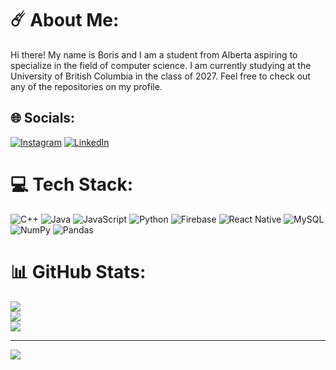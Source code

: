 # ☄️ About Me:
Hi there! My name is Boris and I am a student from Alberta aspiring to specialize in the field of computer science. I am currently studying at the University of British Columbia in the class of 2027. Feel free to check out any of the repositories on my profile.


## 🌐 Socials:
[![Instagram](https://img.shields.io/badge/Instagram-%23E4405F.svg?logo=Instagram&logoColor=white)](https://instagram.com/bruhris) [![LinkedIn](https://img.shields.io/badge/LinkedIn-%230077B5.svg?logo=linkedin&logoColor=white)](https://linkedin.com/in/boriswangcs) 

# 💻 Tech Stack:
![C++](https://img.shields.io/badge/c++-%2300599C.svg?style=for-the-badge&logo=c%2B%2B&logoColor=white) ![Java](https://img.shields.io/badge/java-%23ED8B00.svg?style=for-the-badge&logo=openjdk&logoColor=white) ![JavaScript](https://img.shields.io/badge/javascript-%23323330.svg?style=for-the-badge&logo=javascript&logoColor=%23F7DF1E) ![Python](https://img.shields.io/badge/python-3670A0?style=for-the-badge&logo=python&logoColor=ffdd54) ![Firebase](https://img.shields.io/badge/firebase-%23039BE5.svg?style=for-the-badge&logo=firebase) ![React Native](https://img.shields.io/badge/react_native-%2320232a.svg?style=for-the-badge&logo=react&logoColor=%2361DAFB) ![MySQL](https://img.shields.io/badge/mysql-%2300000f.svg?style=for-the-badge&logo=mysql&logoColor=white) ![NumPy](https://img.shields.io/badge/numpy-%23013243.svg?style=for-the-badge&logo=numpy&logoColor=white) ![Pandas](https://img.shields.io/badge/pandas-%23150458.svg?style=for-the-badge&logo=pandas&logoColor=white)
# 📊 GitHub Stats:
![](https://github-readme-stats.vercel.app/api?username=bcw117&theme=tokyonight&hide_border=false&include_all_commits=false&count_private=false)<br/>
![](https://github-readme-streak-stats.herokuapp.com/?user=bcw117&theme=tokyonight&hide_border=false)<br/>
![](https://github-readme-stats.vercel.app/api/top-langs/?username=bcw117&theme=tokyonight&hide_border=false&include_all_commits=false&count_private=false&layout=compact)

---
[![](https://visitcount.itsvg.in/api?id=bcw117&icon=0&color=1)](https://visitcount.itsvg.in)
